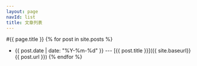 ```yaml
---
layout: page
navId: list
title: 文章列表
---
```

#{{ page.title }}
{% for post in site.posts %}
* {{ post.date | date: "%Y-%m-%d" }} --- [{{ post.title }}]({{ site.baseurl}}{{ post.url }}) 
{% endfor %}